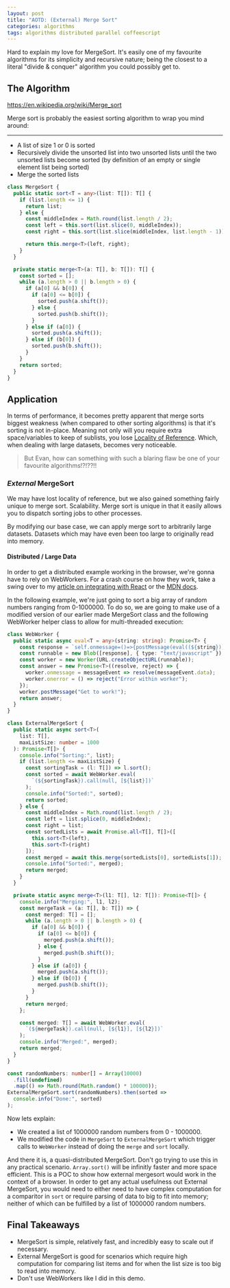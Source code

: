 ```yaml
---
layout: post
title: "AOTD: (External) Merge Sort"
categories: algorithms
tags: algorithms distributed parallel coffeescript
---
```


Hard to explain my love for MergeSort. It's easily one of my favourite algorithms for its simplicity and recursive nature; being the closest to a literal "divide & conquer" algorithm you could possibly get to.

## The Algorithm

<https://en.wikipedia.org/wiki/Merge_sort>

Merge sort is probably the easiest sorting algorithm to wrap you mind around:

---

- A list of size 1 or 0 is sorted
- Recursively divide the unsorted list into two unsorted lists until the two unsorted lists become sorted (by definition of an empty or single element list being sorted)
- Merge the sorted lists

```typescript
class MergeSort {
  public static sort<T = any>(list: T[]): T[] {
    if (list.length <= 1) {
      return list;
    } else {
      const middleIndex = Math.round(list.length / 2);
      const left = this.sort(list.slice(0, middleIndex));
      const right = this.sort(list.slice(middleIndex, list.length - 1));

      return this.merge<T>(left, right);
    }
  }

  private static merge<T>(a: T[], b: T[]): T[] {
    const sorted = [];
    while (a.length > 0 || b.length > 0) {
      if (a[0] && b[0]) {
        if (a[0] <= b[0]) {
          sorted.push(a.shift());
        } else {
          sorted.push(b.shift());
        }
      } else if (a[0]) {
        sorted.push(a.shift());
      } else if (b[0]) {
        sorted.push(b.shift());
      }
    }
    return sorted;
  }
}
```

## Application

In terms of performance, it becomes pretty apparent that merge sorts biggest weakness (when compared to other sorting algorithms) is that it's sorting is not in-place. Meaning not only will you require extra space/variables to keep of sublists, you lose [Locality of Reference](https://en.wikipedia.org/wiki/Locality_of_reference). Which, when dealing with large datasets, becomes very noticeable.

> But Evan, how can something with such a blaring flaw be one of your favourite algorithms!?!??!!

### _External_ MergeSort

We may have lost locality of reference, but we also gained something fairly unique to merge sort. Scalability. Merge sort is unique in that it easily allows you to dispatch sorting jobs to other processes.

By modifying our base case, we can apply merge sort to arbitrarily large datasets. Datasets which may have even been too large to originally read into memory.

#### Distributed / Large Data

In order to get a distributed example working in the browser, we're gonna have to rely on WebWorkers. For a crash course on how they work, take a swing over to my [article on integrating with React](react-web-worker) or the [MDN docs](https://developer.mozilla.org/en-US/docs/Web/API/Web_Workers_API).

In the following example, we're just going to sort a big array of random numbers ranging from 0-1000000. To do so, we are going to make use of a modified version of our earlier made MergeSort class and the following WebWorker helper class to allow for multi-threaded execution:

```typescript
class WebWorker {
  public static async eval<T = any>(string: string): Promise<T> {
    const response = `self.onmessage=()=>{postMessage(eval((${string})))}`;
    const runnable = new Blob([response], { type: "text/javascript" });
    const worker = new Worker(URL.createObjectURL(runnable));
    const answer = new Promise<T>((resolve, reject) => {
      worker.onmessage = messageEvent => resolve(messageEvent.data);
      worker.onerror = () => reject("Error within worker");
    });
    worker.postMessage("Get to work!");
    return answer;
  }
}

class ExternalMergeSort {
  public static async sort<T>(
    list: T[],
    maxListSize: number = 1000
  ): Promise<T[]> {
    console.info("Sorting:", list);
    if (list.length <= maxListSize) {
      const sortingTask = (l: T[]) => l.sort();
      const sorted = await WebWorker.eval(
        `(${sortingTask}).call(null, [${list}])`
      );
      console.info("Sorted:", sorted);
      return sorted;
    } else {
      const middleIndex = Math.round(list.length / 2);
      const left = list.splice(0, middleIndex);
      const right = list;
      const sortedLists = await Promise.all<T[], T[]>([
        this.sort<T>(left),
        this.sort<T>(right)
      ]);
      const merged = await this.merge(sortedLists[0], sortedLists[1]);
      console.info("Sorted:", merged);
      return merged;
    }
  }

  private static async merge<T>(l1: T[], l2: T[]): Promise<T[]> {
    console.info("Merging:", l1, l2);
    const mergeTask = (a: T[], b: T[]) => {
      const merged: T[] = [];
      while (a.length > 0 || b.length > 0) {
        if (a[0] && b[0]) {
          if (a[0] <= b[0]) {
            merged.push(a.shift());
          } else {
            merged.push(b.shift());
          }
        } else if (a[0]) {
          merged.push(a.shift());
        } else if (b[0]) {
          merged.push(b.shift());
        }
      }
      return merged;
    };

    const merged: T[] = await WebWorker.eval(
      `(${mergeTask}).call(null, [${l1}], [${l2}])`
    );
    console.info("Merged:", merged);
    return merged;
  }
}

const randomNumbers: number[] = Array(10000)
  .fill(undefined)
  .map(() => Math.round(Math.random() * 100000));
ExternalMergeSort.sort(randomNumbers).then(sorted =>
  console.info("Done:", sorted)
);
```

Now lets explain:

- We created a list of 1000000 random numbers from 0 - 1000000.
- We modified the code in `MergeSort` to `ExternalMergeSort` which trigger calls to `WebWorker` instead of doing the `merge` and `sort` locally.

And there it is, a quasi-distributed MergeSort. Don't go trying to use this in any practical scenario. `Array.sort()` will be infinitly faster and more space efficient. This is a POC to show how external mergesort would work in the context of a browser. In order to get any actual usefulness out External MergeSort, you would need to either need to have complex computation for a comparitor in `sort` or require parsing of data to big to fit into memory; neither of which can be fulfilled by a list of 1000000 random numbers.

## Final Takeaways

- MergeSort is simple, relatively fast, and incredibly easy to scale out if necessary.
- External MergeSort is good for scenarios which require high computation for comparing list items and for when the list size is too big to read into memory.
- Don't use WebWorkers like I did in this demo.
